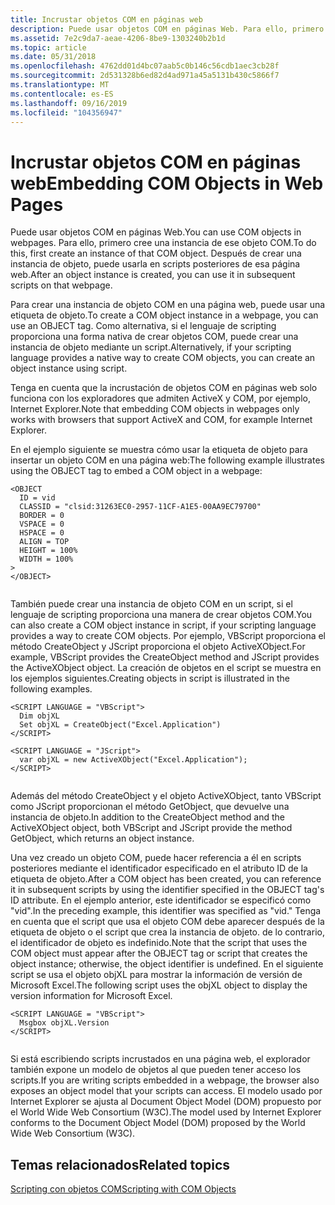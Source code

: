 ```yaml
---
title: Incrustar objetos COM en páginas web
description: Puede usar objetos COM en páginas Web. Para ello, primero cree una instancia de ese objeto COM. Después de crear una instancia de objeto, puede usarla en scripts posteriores de esa página web.
ms.assetid: 7e2c9da7-aeae-4206-8be9-1303240b2b1d
ms.topic: article
ms.date: 05/31/2018
ms.openlocfilehash: 4762dd01d4bc07aab5c0b146c56cdb1aec3cb28f
ms.sourcegitcommit: 2d531328b6ed82d4ad971a45a5131b430c5866f7
ms.translationtype: MT
ms.contentlocale: es-ES
ms.lasthandoff: 09/16/2019
ms.locfileid: "104356947"
---
```

# <a name="embedding-com-objects-in-web-pages"></a><span data-ttu-id="c75ab-105">Incrustar objetos COM en páginas web</span><span class="sxs-lookup"><span data-stu-id="c75ab-105">Embedding COM Objects in Web Pages</span></span>

<span data-ttu-id="c75ab-106">Puede usar objetos COM en páginas Web.</span><span class="sxs-lookup"><span data-stu-id="c75ab-106">You can use COM objects in webpages.</span></span> <span data-ttu-id="c75ab-107">Para ello, primero cree una instancia de ese objeto COM.</span><span class="sxs-lookup"><span data-stu-id="c75ab-107">To do this, first create an instance of that COM object.</span></span> <span data-ttu-id="c75ab-108">Después de crear una instancia de objeto, puede usarla en scripts posteriores de esa página web.</span><span class="sxs-lookup"><span data-stu-id="c75ab-108">After an object instance is created, you can use it in subsequent scripts on that webpage.</span></span>

<span data-ttu-id="c75ab-109">Para crear una instancia de objeto COM en una página web, puede usar una etiqueta de objeto.</span><span class="sxs-lookup"><span data-stu-id="c75ab-109">To create a COM object instance in a webpage, you can use an OBJECT tag.</span></span> <span data-ttu-id="c75ab-110">Como alternativa, si el lenguaje de scripting proporciona una forma nativa de crear objetos COM, puede crear una instancia de objeto mediante un script.</span><span class="sxs-lookup"><span data-stu-id="c75ab-110">Alternatively, if your scripting language provides a native way to create COM objects, you can create an object instance using script.</span></span>

<span data-ttu-id="c75ab-111">Tenga en cuenta que la incrustación de objetos COM en páginas web solo funciona con los exploradores que admiten ActiveX y COM, por ejemplo, Internet Explorer.</span><span class="sxs-lookup"><span data-stu-id="c75ab-111">Note that embedding COM objects in webpages only works with browsers that support ActiveX and COM, for example Internet Explorer.</span></span>

<span data-ttu-id="c75ab-112">En el ejemplo siguiente se muestra cómo usar la etiqueta de objeto para insertar un objeto COM en una página web:</span><span class="sxs-lookup"><span data-stu-id="c75ab-112">The following example illustrates using the OBJECT tag to embed a COM object in a webpage:</span></span>

``` syntax
<OBJECT 
  ID = vid 
  CLASSID = "clsid:31263EC0-2957-11CF-A1E5-00AA9EC79700" 
  BORDER = 0 
  VSPACE = 0 
  HSPACE = 0 
  ALIGN = TOP 
  HEIGHT = 100% 
  WIDTH = 100%
>
</OBJECT>
 
```

<span data-ttu-id="c75ab-113">También puede crear una instancia de objeto COM en un script, si el lenguaje de scripting proporciona una manera de crear objetos COM.</span><span class="sxs-lookup"><span data-stu-id="c75ab-113">You can also create a COM object instance in script, if your scripting language provides a way to create COM objects.</span></span> <span data-ttu-id="c75ab-114">Por ejemplo, VBScript proporciona el método CreateObject y JScript proporciona el objeto ActiveXObject.</span><span class="sxs-lookup"><span data-stu-id="c75ab-114">For example, VBScript provides the CreateObject method and JScript provides the ActiveXObject object.</span></span> <span data-ttu-id="c75ab-115">La creación de objetos en el script se muestra en los ejemplos siguientes.</span><span class="sxs-lookup"><span data-stu-id="c75ab-115">Creating objects in script is illustrated in the following examples.</span></span>

``` syntax
<SCRIPT LANGUAGE = "VBScript">
  Dim objXL
  Set objXL = CreateObject("Excel.Application")
</SCRIPT>
 
<SCRIPT LANGUAGE = "JScript">
  var objXL = new ActiveXObject("Excel.Application");
</SCRIPT>
 
```

<span data-ttu-id="c75ab-116">Además del método CreateObject y el objeto ActiveXObject, tanto VBScript como JScript proporcionan el método GetObject, que devuelve una instancia de objeto.</span><span class="sxs-lookup"><span data-stu-id="c75ab-116">In addition to the CreateObject method and the ActiveXObject object, both VBScript and JScript provide the method GetObject, which returns an object instance.</span></span>

<span data-ttu-id="c75ab-117">Una vez creado un objeto COM, puede hacer referencia a él en scripts posteriores mediante el identificador especificado en el atributo ID de la etiqueta de objeto.</span><span class="sxs-lookup"><span data-stu-id="c75ab-117">After a COM object has been created, you can reference it in subsequent scripts by using the identifier specified in the OBJECT tag's ID attribute.</span></span> <span data-ttu-id="c75ab-118">En el ejemplo anterior, este identificador se especificó como "vid".</span><span class="sxs-lookup"><span data-stu-id="c75ab-118">In the preceding example, this identifier was specified as "vid."</span></span> <span data-ttu-id="c75ab-119">Tenga en cuenta que el script que usa el objeto COM debe aparecer después de la etiqueta de objeto o el script que crea la instancia de objeto. de lo contrario, el identificador de objeto es indefinido.</span><span class="sxs-lookup"><span data-stu-id="c75ab-119">Note that the script that uses the COM object must appear after the OBJECT tag or script that creates the object instance; otherwise, the object identifier is undefined.</span></span> <span data-ttu-id="c75ab-120">En el siguiente script se usa el objeto objXL para mostrar la información de versión de Microsoft Excel.</span><span class="sxs-lookup"><span data-stu-id="c75ab-120">The following script uses the objXL object to display the version information for Microsoft Excel.</span></span>

``` syntax
<SCRIPT LANGUAGE = "VBScript">
  Msgbox objXL.Version
</SCRIPT>
 
```

<span data-ttu-id="c75ab-121">Si está escribiendo scripts incrustados en una página web, el explorador también expone un modelo de objetos al que pueden tener acceso los scripts.</span><span class="sxs-lookup"><span data-stu-id="c75ab-121">If you are writing scripts embedded in a webpage, the browser also exposes an object model that your scripts can access.</span></span> <span data-ttu-id="c75ab-122">El modelo usado por Internet Explorer se ajusta al Document Object Model (DOM) propuesto por el World Wide Web Consortium (W3C).</span><span class="sxs-lookup"><span data-stu-id="c75ab-122">The model used by Internet Explorer conforms to the Document Object Model (DOM) proposed by the World Wide Web Consortium (W3C).</span></span>

## <a name="related-topics"></a><span data-ttu-id="c75ab-123">Temas relacionados</span><span class="sxs-lookup"><span data-stu-id="c75ab-123">Related topics</span></span>

<dl> <dt>

[<span data-ttu-id="c75ab-124">Scripting con objetos COM</span><span class="sxs-lookup"><span data-stu-id="c75ab-124">Scripting with COM Objects</span></span>](scripting-with-com-objects.md)
</dt> </dl>

 

 





